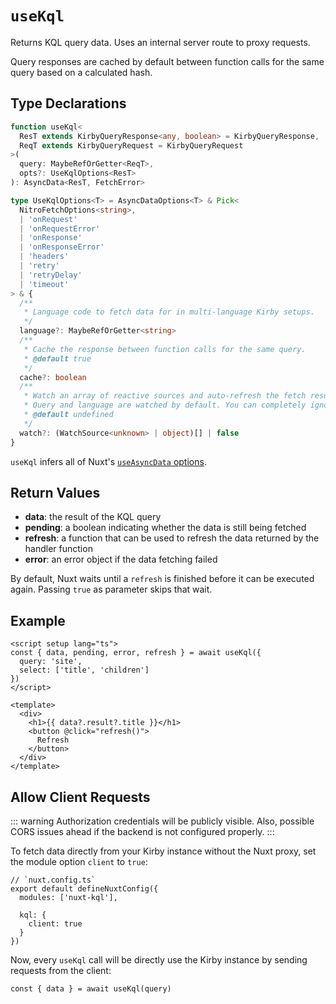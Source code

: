 # `useKql`

Returns KQL query data. Uses an internal server route to proxy requests.

Query responses are cached by default between function calls for the same query based on a calculated hash.

## Type Declarations

```ts
function useKql<
  ResT extends KirbyQueryResponse<any, boolean> = KirbyQueryResponse,
  ReqT extends KirbyQueryRequest = KirbyQueryRequest
>(
  query: MaybeRefOrGetter<ReqT>,
  opts?: UseKqlOptions<ResT>
): AsyncData<ResT, FetchError>

type UseKqlOptions<T> = AsyncDataOptions<T> & Pick<
  NitroFetchOptions<string>,
  | 'onRequest'
  | 'onRequestError'
  | 'onResponse'
  | 'onResponseError'
  | 'headers'
  | 'retry'
  | 'retryDelay'
  | 'timeout'
> & {
  /**
   * Language code to fetch data for in multi-language Kirby setups.
   */
  language?: MaybeRefOrGetter<string>
  /**
   * Cache the response between function calls for the same query.
   * @default true
   */
  cache?: boolean
  /**
   * Watch an array of reactive sources and auto-refresh the fetch result when they change.
   * Query and language are watched by default. You can completely ignore reactive sources by using `watch: false`.
   * @default undefined
   */
  watch?: (WatchSource<unknown> | object)[] | false
}
```

`useKql` infers all of Nuxt's [`useAsyncData` options](https://nuxt.com/docs/api/composables/use-async-data#params).

## Return Values

- **data**: the result of the KQL query
- **pending**: a boolean indicating whether the data is still being fetched
- **refresh**: a function that can be used to refresh the data returned by the handler function
- **error**: an error object if the data fetching failed

By default, Nuxt waits until a `refresh` is finished before it can be executed again. Passing `true` as parameter skips that wait.

## Example

```vue
<script setup lang="ts">
const { data, pending, error, refresh } = await useKql({
  query: 'site',
  select: ['title', 'children']
})
</script>

<template>
  <div>
    <h1>{{ data?.result?.title }}</h1>
    <button @click="refresh()">
      Refresh
    </button>
  </div>
</template>
```

## Allow Client Requests

::: warning
Authorization credentials will be publicly visible. Also, possible CORS issues ahead if the backend is not configured properly.
:::

To fetch data directly from your Kirby instance without the Nuxt proxy, set the module option `client` to `true`:

```ts{6}
// `nuxt.config.ts`
export default defineNuxtConfig({
  modules: ['nuxt-kql'],

  kql: {
    client: true
  }
})
```

Now, every `useKql` call will be directly use the Kirby instance by sending requests from the client:

```ts{3}
const { data } = await useKql(query)
```
